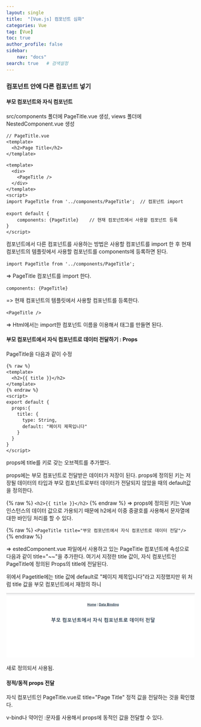 ```yaml
---
layout: single
title:  "[Vue.js] 컴포넌트 심화"
categories: Vue
tag: [Vue]
toc: true
author_profile: false
sidebar:
    nav: "docs"
search: true   # 검색설정
---
```


### 컴포넌트 안에 다른 컴포넌트 넣기

#### 부모 컴포넌트와 자식 컴포넌트

src/components 폴더에 PageTitle.vue 생성, views 폴더에 NestedComponent.vue 생성

```vue
// PageTitle.vue
<template>
  <h2>Page Title</h2>
</template>
```

```vue
<template>
  <div>
    <PageTitle />
  </div>
</template>
<script>
import PageTitle from '../components/PageTitle';  // 컴포넌트 import

export default {
    components: {PageTitle}    // 현재 컴포넌트에서 사용할 컴포넌트 등록
}
</script>
```

컴포넌트에서 다른 컴포넌트를 사용하는 방법은 사용할 컴포넌트를 import 한 후 현재 컴포넌트의 템플릿에서 사용할 컴포넌트를 components에 등록하면 된다.


`import PageTitle from '../components/PageTitle';`

=> PageTitle 컴포넌트를 import 한다.

`components: {PageTitle}`

=> 현재 컴포넌트의 템플릿에서 사용할 컴포넌트를 등록한다.

`<PageTitle />`

=> Html에서는 import한 컴포넌트 이름을 이용해서 태그를 만들면 된다.

#### 부모 컴포넌트에서 자식 컴포넌트로 데이터 전달하기 : Props

PageTitle을 다음과 같이 수정

```vue
{% raw %}
<template>
  <h2>{{ title }}</h2>
</template>
{% endraw %}
<script>
export default {
  props:{
    title: {
      type: String,
      default: "페이지 제목입니다"
    }
  }
}
</script>
```
props에 title를 키로 갖는 오브젝트를 추가했다.

props에는 부모 컴포넌트로 전달받은 데이터가 저장이 된다. props에 정의된 키는 저장될 데이터의 타입과 부모 컴포넌트로부터 데이터가 전달되지 않았을 때의 default값을 정의한다.


{% raw %}
  `<h2>{{ title }}</h2>`
{% endraw %}
=> props에 정의된 키는 Vue 인스턴스의 데이터 값으로 가용되기 때문에 h2에서 이중 중괄호를 사용해서 문자열에 대한 바인딩 처리를 할 수 있다.


{% raw %}
  `<PageTitle title="부모 컴포넌트에서 자식 컴포넌트로 데이터 전달"/>`
{% endraw %}

=> estedComponent.vue 파일에서 사용하고 있는 PageTitle 컴포넌트에 속성으로 다음과 같이 title="~~"을 추가한다. 여기서 지정한 title 값이, 자식 컴포넌트인 PageTitle에 정의된 Props의 title에 전달된다.

위에서 Pagetitle에는 title 값에 default로 "페이지 제목입니다"라고 지정했지만 위 처럼 title 값을 부모 컴포넌트에서 재정의 하니

![Alt text](/assets/images/2023-10-10/컴포넌트.png)

새로 정의되서 사용됨.


#### 정적/동적 props 전달
자식 컴포넌트인 PageTitle.vue로 title="Page Title" 정적 값을 전달하는 것을 확인했다.

v-bind나 약어인 :문자를 사용해서 props에 동적인 값을 전달할 수 있다.
